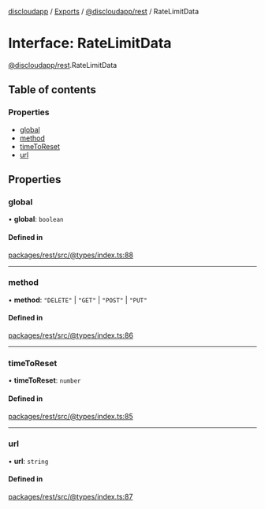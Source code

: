[discloudapp](../README.md) / [Exports](../modules.md) / [@discloudapp/rest](../modules/discloudapp_rest.md) / RateLimitData

# Interface: RateLimitData

[@discloudapp/rest](../modules/discloudapp_rest.md).RateLimitData

## Table of contents

### Properties

- [global](discloudapp_rest.RateLimitData.md#global)
- [method](discloudapp_rest.RateLimitData.md#method)
- [timeToReset](discloudapp_rest.RateLimitData.md#timetoreset)
- [url](discloudapp_rest.RateLimitData.md#url)

## Properties

### global

• **global**: `boolean`

#### Defined in

[packages/rest/src/@types/index.ts:88](https://github.com/discloud/discloud.app/blob/d2f41b0/packages/rest/src/@types/index.ts#L88)

___

### method

• **method**: ``"DELETE"`` \| ``"GET"`` \| ``"POST"`` \| ``"PUT"``

#### Defined in

[packages/rest/src/@types/index.ts:86](https://github.com/discloud/discloud.app/blob/d2f41b0/packages/rest/src/@types/index.ts#L86)

___

### timeToReset

• **timeToReset**: `number`

#### Defined in

[packages/rest/src/@types/index.ts:85](https://github.com/discloud/discloud.app/blob/d2f41b0/packages/rest/src/@types/index.ts#L85)

___

### url

• **url**: `string`

#### Defined in

[packages/rest/src/@types/index.ts:87](https://github.com/discloud/discloud.app/blob/d2f41b0/packages/rest/src/@types/index.ts#L87)
